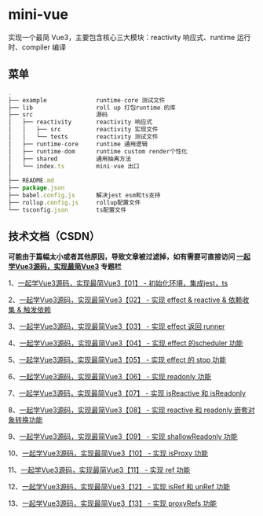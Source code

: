 # mini-vue
实现一个最简 Vue3，主要包含核心三大模块：reactivity 响应式、runtime 运行时、compiler 编译

## 菜单
```javascript
.
├── example              runtime-core 测试文件
├── lib                  roll up 打包runtime 的库
├── src                  源码
│   ├── reactivity       reactivity 响应式
│   │   ├── src          reactivity 实现文件
│   │   └── tests        reactivity 测试文件
│   ├── runtime-core     runtime 通用逻辑
│   ├── runtime-dom      runtime custom render个性化
│   ├── shared           通用抽离方法
│   └── index.ts         mini-vue 出口
│  
├── README.md
├── package.json
├── babel.config.js      解决jest esm和ts支持
├── rollup.config.js     rollup配置文件
└── tsconfig.json        ts配置文件
```
<!-- ![image](https://github.com/Aybuai/data_structure/blob/main/%E8%8F%9C%E5%8D%95.png) -->

## 技术文档（CSDN）

**可能由于篇幅太小或者其他原因，导致文章被过滤掉，如有需要可直接访问 [一起学Vue3源码，实现最简Vue3](https://blog.csdn.net/aybuai/category_11960617.html?spm=1001.2014.3001.5482) 专题栏**

1、[一起学Vue3源码，实现最简Vue3【01】 -  初始化环境，集成jest，ts](http://t.csdn.cn/78yBD)

2、[一起学Vue3源码，实现最简Vue3【02】 -  实现 effect & reactive & 依赖收集 & 触发依赖](https://blog.csdn.net/Aybuai/article/details/126275000)

3、[一起学Vue3源码，实现最简Vue3【03】 -  实现 effect 返回 runner](http://t.csdn.cn/6NIld)

4、[一起学Vue3源码，实现最简Vue3【04】 -  实现 effect 的scheduler 功能](http://t.csdn.cn/Y70Yr)

5、[一起学Vue3源码，实现最简Vue3【05】 -  实现 effect 的 stop 功能](http://t.csdn.cn/3Pk1M)

6、[一起学Vue3源码，实现最简Vue3【06】 -  实现 readonly 功能](http://t.csdn.cn/CcGwL)

7、[一起学Vue3源码，实现最简Vue3【07】 -  实现 isReactive 和 isReadonly](http://t.csdn.cn/WKgR9)

8、[一起学Vue3源码，实现最简Vue3【08】 -  实现 reactive 和 readonly 嵌套对象转换功能](http://t.csdn.cn/NfRCi)

9、[一起学Vue3源码，实现最简Vue3【09】 -  实现 shallowReadonly 功能](http://t.csdn.cn/A9URs)

10、[一起学Vue3源码，实现最简Vue3【10】 - 实现 isProxy 功能](http://t.csdn.cn/AoxY7)

11、[一起学Vue3源码，实现最简Vue3【11】 - 实现 ref 功能](http://t.csdn.cn/ijb5i)

12、[一起学Vue3源码，实现最简Vue3【12】 - 实现 isRef 和 unRef 功能](http://t.csdn.cn/O4tTt)

13、[一起学Vue3源码，实现最简Vue3【13】 - 实现 proxyRefs 功能](http://t.csdn.cn/hPbs2)
